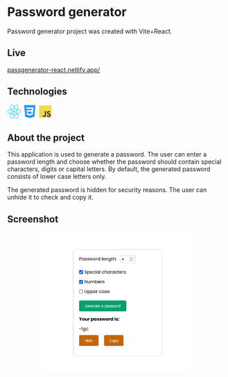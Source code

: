 # Password generator

Password generator project was created with Vite+React.

## Live

<a href = 'passgenerator-react.netlify.app/'>passgenerator-react.netlify.app/</a>

## Technologies

<p align="left">
<a href="https://react.dev/"><img src="./src/img/React-icon.png" style="width:32px; height:32px;" alt="React icon"></a>
<a href="https://developer.mozilla.org/en-US/docs/Web/CSS?retiredLocale=pl"><img src="./src/img/css3_icon.svg" style="width:32px; height:32px;" alt="Css icon"></a>
<a href="https://developer.mozilla.org/en-US/docs/Web/JavaScript"><img src="./src/img/js_icon.svg" style="width:32px; height:32px;" alt="JS icon"></a>

## About the project

This application is used to generate a password. The user can enter a password length and choose whether the password should contain special characters, digits or capital letters. By default, the generated password consists of lower case letters only.

The generated password is hidden for security reasons. The user can unhide it to check and copy it.

## Screenshot

  <p align="center">
  <img src="./src//img/pass_generator.PNG" width= "70%" height= "70%" alt="Main app screenshot">
  </p>

